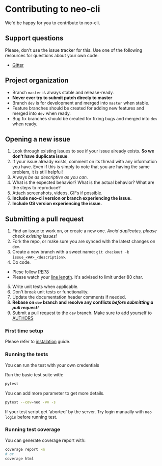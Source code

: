 # Contributing to neo-cli

We'd be happy for you to contribute to neo-cli.

## Support questions

Please, don't use the issue tracker for this. Use one of the following
resources for questions about your own code:

- [Gitter](https://gitter.im/BiznetGIO/neo-cli)

## Project organization

* Branch `master` is always stable and release-ready.
 * **Never ever try to submit patch direcly to master**
* Branch `dev` is for development and merged into `master` when stable.
* Feature branches should be created for adding new features and merged into `dev` when ready.
* Bug fix branches should be created for fixing bugs and merged into
  `dev` when ready.

## Opening a new issue

1. Look through existing issues to see if your issue already
   exists. **So we don't have duplicate issue**.
2. If your issue already exists, comment on its thread with any
   information you have. Even if this is simply to note that you are having the same problem, it is still helpful!
3. Always *be as descriptive as you can*.
4. What is the expected behavior? What is the actual behavior? What are the steps to reproduce?
5. Attach screenshots, videos, GIFs if possible.
6. **Include neo-cli version or branch experiencing the issue.**
7. **Include OS version experiencing the issue.**


## Submitting a pull request

1. Find an issue to work on, or create a new one. *Avoid duplicates, please check existing issues!*
2. Fork the repo, or make sure you are synced with the latest changes on `dev`.
3. Create a new branch with a sweet name: `git checkout -b issue_<##>_<description>`.
4. Do code.
 - Plese follow [PEP8](https://pep8.org/)
 - Please watch your [line length](https://baymard.com/blog/line-length-readability). It's
   advised to limit under 80 char.
5. Write unit tests when applicable.
6. Don't break unit tests or functionality.
7. Update the documentation header comments if needed.
8. **Rebase on `dev` branch and resolve any conflicts _before submitting a pull request!_**
9. Submit a pull request to the `dev` branch. Make sure to add yourself to [AUTHORS](AUTHORS.md)


### First time setup

Please refer to [instalation](docs/instalation.md) guide.

### Running the tests

You can run the test with your own credentials

Run the basic test suite with:

``` bash
pytest
```

You can add more parameter to get more details.

``` bash
pytest --cov=neo -vv -s
```

If your test script get 'aborted' by the server. Try login manually
with `neo login` before running test.

### Running test coverage

You can generate coverage report with:

``` bash
coverage report -m
# or
coverage html
```
